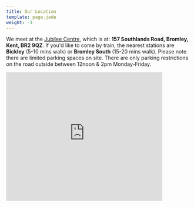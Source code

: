 ```yaml
---
title: Our Location
template: page.jade
weight: -1
---
```


We meet at the [Jubilee Centre](/pages/find-and-contact-us/#the-jubilee-centre), which is at: **157 Southlands Road, Bromley, Kent, BR2 9QZ**. If you'd like to come by train, the nearest stations are **Bickley** (5-10 mins walk) or **Bromley South** (15-20 mins walk).
Please note there are limited parking spaces on site. There are only parking restrictions on the road outside between 12noon & 2pm Monday-Friday.

<div class="Flexible-container">
    <iframe width="425" height="350" frameborder="0" scrolling="no" marginheight="0" marginwidth="0" src="https://www.google.com/maps/embed?pb=!1m18!1m12!1m3!1d2489.3790433998397!2d0.037807900000034485!3d51.396089699999976!2m3!1f0!2f0!3f0!3m2!1i1024!2i768!4f13.1!3m3!1m2!1s0x47d8aa50e2e0e28f%3A0x2073e1e46f1409f5!2sjubilee+church+bromley!5e0!3m2!1sen!2suk!4v1390667236882"></iframe>
</div>
